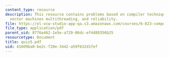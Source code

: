 ```yaml
---
content_type: resource
description: This resource contains problems based on compiler techniques, VLIW and
  vector machines multithreading, and reliability.
file: https://ol-ocw-studio-app-qa.s3.amazonaws.com/courses/6-823-computer-system-architecture-fall-2005/410d9ba0be2cf20e3442a59f632d1fef_quiz5.pdf
file_type: application/pdf
parent_uid: 8776a462-1e5e-a729-06dc-ef4d88356b25
resourcetype: Document
title: quiz5.pdf
uid: 410d9ba0-be2c-f20e-3442-a59f632d1fef
---
```

